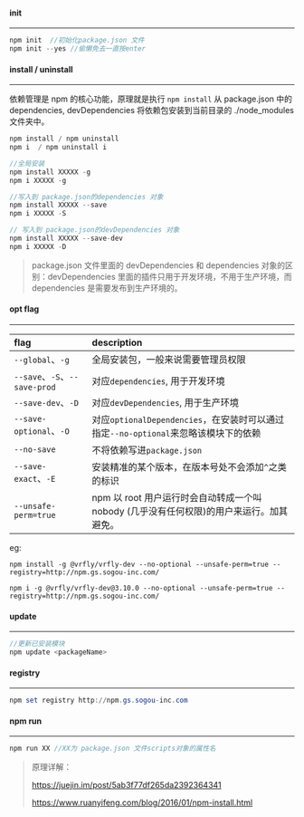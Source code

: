 #### init

-----

```javascript
npm init  //初始化package.json 文件
npm init --yes //偷懒免去一直按enter
```



#### install  / uninstall

--------

依赖管理是 npm 的核心功能，原理就是执行 `npm install` 从 package.json 中的 dependencies, devDependencies 将依赖包安装到当前目录的 ./node_modules 文件夹中。

```javascript
npm install / npm uninstall
npm i  / npm uninstall i

//全局安装
npm install XXXXX -g
npm i XXXXX -g

//写入到 package.json的dependencies 对象
npm install XXXXX --save 
npm i XXXXX -S

// 写入到 package.json的devDependencies 对象
npm install XXXXX --save-dev
npm i XXXXX -D
```

> package.json 文件里面的 devDependencies 和 dependencies 对象的区别：devDependencies 里面的插件只用于开发环境，不用于生产环境，而 dependencies 是需要发布到生产环境的。



#### opt flag

-----

| flag                          | description                                                  |
| :---------------------------- | :----------------------------------------------------------- |
| `--global`、`-g`              | 全局安装包，一般来说需要管理员权限                           |
| `--save`、`-S`、`--save-prod` | 对应`dependencies`,  用于开发环境                            |
| `--save-dev`、`-D`            | 对应`devDependencies`, 用于生产环境                          |
| `--save-optional`、`-O`       | 对应`optionalDependencies`，在安装时可以通过指定`--no-optional`来忽略该模块下的依赖 |
| `--no-save`                   | 不将依赖写进`package.json`                                   |
| `--save-exact`、`-E`          | 安装精准的某个版本，在版本号处不会添加`^`之类的标识          |
| `--unsafe-perm=true`          | npm 以 root 用户运行时会自动转成一个叫 nobody (几乎没有任何权限)的用户来运行。加其避免。 |

eg:

```
npm install -g @vrfly/vrfly-dev --no-optional --unsafe-perm=true --registry=http://npm.gs.sogou-inc.com/

npm i -g @vrfly/vrfly-dev@3.10.0 --no-optional --unsafe-perm=true --registry=http://npm.gs.sogou-inc.com/
```



#### update

------

```javascript
//更新已安装模块
npm update <packageName>
```



#### registry

------

```powershell
npm set registry http://npm.gs.sogou-inc.com
```



#### npm run

-----

```javascript
npm run XX //XX为 package.json 文件scripts对象的属性名
```



> 原理详解：
>
> https://juejin.im/post/5ab3f77df265da2392364341
>
> https://www.ruanyifeng.com/blog/2016/01/npm-install.html